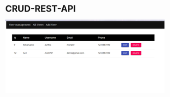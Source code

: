 # CRUD-REST-API
<img src="https://github.com/Web-Development-Work/CRUD-REST-API/blob/master/Screenshot%202022-02-28%20132223.png" />
